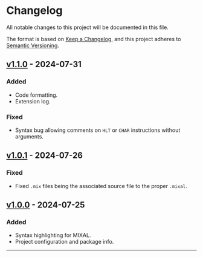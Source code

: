# Changelog

All notable changes to this project will be documented in this file.

The format is based on [Keep a Changelog](https://keepachangelog.com/en/1.1.0/),
and this project adheres to [Semantic Versioning](https://semver.org/spec/v2.0.0.html).

## [v1.1.0] - 2024-07-31

### Added

- Code formatting.
- Extension log.

### Fixed

- Syntax bug allowing comments on `HLT` or `CHAR` instructions without arguments.

## [v1.0.1] - 2024-07-26

### Fixed

- Fixed `.mix` files being the associated source file to the proper `.mixal`.

## [v1.0.0] - 2024-07-25

### Added

- Syntax highlighting for MIXAL.
- Project configuration and package info.

---

[v1.1.0]:https://github.com/jhunterkohler/vscode-language-mixal/compare/v1.0.1...v1.1.0
[v1.0.1]: https://github.com/jhunterkohler/vscode-language-mixal/compare/v1.0.0...v1.0.1
[v1.0.0]: https://github.com/jhunterkohler/vscode-language-mixal/releases/tag/v1.0.0
